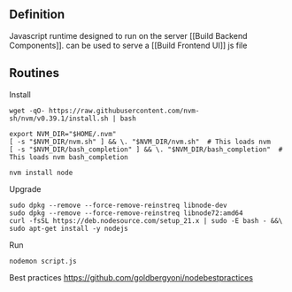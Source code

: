## Definition
Javascript runtime designed to run on the server [[Build Backend Components]]. can be used to serve a [[Build Frontend UI]] js file

## Routines

Install
```
wget -qO- https://raw.githubusercontent.com/nvm-sh/nvm/v0.39.1/install.sh | bash

export NVM_DIR="$HOME/.nvm"
[ -s "$NVM_DIR/nvm.sh" ] && \. "$NVM_DIR/nvm.sh"  # This loads nvm
[ -s "$NVM_DIR/bash_completion" ] && \. "$NVM_DIR/bash_completion"  # This loads nvm bash_completion

nvm install node
```

Upgrade
```
sudo dpkg --remove --force-remove-reinstreq libnode-dev
sudo dpkg --remove --force-remove-reinstreq libnode72:amd64
curl -fsSL https://deb.nodesource.com/setup_21.x | sudo -E bash - &&\
sudo apt-get install -y nodejs
```

Run
```
nodemon script.js
```

Best practices
https://github.com/goldbergyoni/nodebestpractices

